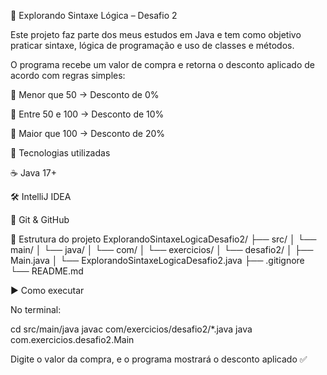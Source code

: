 📘 Explorando Sintaxe Lógica – Desafio 2

Este projeto faz parte dos meus estudos em Java e tem como objetivo praticar sintaxe, lógica de programação e uso de classes e métodos.

O programa recebe um valor de compra e retorna o desconto aplicado de acordo com regras simples:

💸 Menor que 50 → Desconto de 0%

🛒 Entre 50 e 100 → Desconto de 10%

🎉 Maior que 100 → Desconto de 20%

🚀 Tecnologias utilizadas

☕ Java 17+

🛠️ IntelliJ IDEA

🐙 Git & GitHub

📂 Estrutura do projeto
ExplorandoSintaxeLogicaDesafio2/
 ├── src/
 │    └── main/
 │         └── java/
 │              └── com/
 │                   └── exercicios/
 │                        └── desafio2/
 │                             ├── Main.java
 │                             └── ExplorandoSintaxeLogicaDesafio2.java
 ├── .gitignore
 └── README.md

▶️ Como executar

No terminal:

cd src/main/java
javac com/exercicios/desafio2/*.java
java com.exercicios.desafio2.Main


Digite o valor da compra, e o programa mostrará o desconto aplicado ✅
